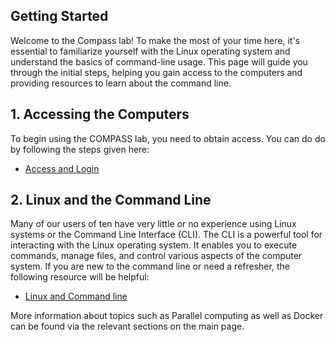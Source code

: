 ## Getting Started
Welcome to the Compass lab! To make the most of your time here, it's essential to familiarize yourself with the Linux operating system and understand the basics of command-line usage. This page will guide you through the initial steps, helping you gain access to the computers and providing resources to learn about the command line.

## 1. Accessing the Computers
To begin using the COMPASS lab, you need to obtain access. You can do do by following the steps given here:

- [Access and Login](https://pleiadesbuw.github.io/compass/access)

## 2. Linux and the Command Line

Many of our users of ten have very little or no experience using Linux systems or the Command Line Interface (CLI). The CLI is a powerful tool for interacting with the Linux operating system. It enables you to execute commands, manage files, and control various aspects of the computer system. If you are new to the command line or need a refresher, the following resource will be helpful:

- [Linux and Command line](https://pleiadesbuw.github.io/compass/terminal)

More information about topics such as Parallel computing as well as Docker can be found via the relevant sections on the main page.
